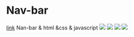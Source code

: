 # Nav-bar
<a href="https://nav-bar-sand.vercel.app/">link</a>
Nan-bar &amp; html &amp;css &amp; javascript
<img src="https://www5.0zz0.com/2023/10/20/12/348076730.png">
<img src="https://www3.0zz0.com/2023/10/20/12/884303753.png">
<img src="https://www5.0zz0.com/2023/10/20/12/681462517.png">
<img src="https://www7.0zz0.com/2023/10/20/12/481464813.png">

